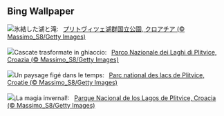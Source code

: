 ## Bing Wallpaper
![](https://www.bing.com/th?id=OHR.PlitviceWinter_JA-JP1926981970_UHD.jpg&w=1000)氷結した湖と滝:&nbsp;&ensp;[プリトヴィツェ湖群国立公園, クロアチア (© Massimo_S8/Getty Images)](https://www.bing.com/th?id=OHR.PlitviceWinter_JA-JP1926981970_UHD.jpg)
<br><br/>
![](https://www.bing.com/th?id=OHR.PlitviceWinter_IT-IT0587144378_UHD.jpg&w=1000)Cascate trasformate in ghiaccio:&nbsp;&ensp;[Parco Nazionale dei Laghi di Plitvice, Croazia (© Massimo_S8/Getty Images)](https://www.bing.com/th?id=OHR.PlitviceWinter_IT-IT0587144378_UHD.jpg)
<br><br/>
![](https://www.bing.com/th?id=OHR.PlitviceWinter_FR-FR4625546513_UHD.jpg&w=1000)Un paysage figé dans le temps:&nbsp;&ensp;[Parc national des lacs de Plitvice, Croatie (© Massimo_S8/Getty Images)](https://www.bing.com/th?id=OHR.PlitviceWinter_FR-FR4625546513_UHD.jpg)
<br><br/>
![](https://www.bing.com/th?id=OHR.PlitviceWinter_ES-ES1965080924_UHD.jpg&w=1000)¡La magia invernal!:&nbsp;&ensp;[Parque Nacional de los Lagos de Plitvice, Croacia (© Massimo_S8/Getty Images)](https://www.bing.com/th?id=OHR.PlitviceWinter_ES-ES1965080924_UHD.jpg)
<br><br/>
